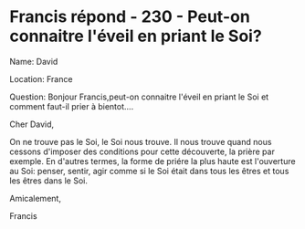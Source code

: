 # Francis répond - 230 - Peut-on connaitre l'éveil en priant le Soi?

Name: David   

Location: France   

Question: Bonjour Francis,peut-on connaitre l\'éveil en priant le Soi et comment faut-il prier à bientot....

Cher David,

On ne trouve pas le Soi, le Soi nous trouve. Il nous trouve quand nous cessons d'imposer des conditions pour cette découverte, la prière par exemple. En d'autres termes, la forme de priére la plus haute est l'ouverture au Soi: penser, sentir, agir comme si le Soi était dans tous les êtres et tous les êtres dans le Soi.

Amicalement,

Francis  

